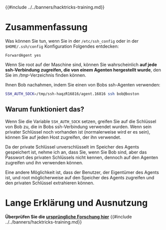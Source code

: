 {{#include ../../banners/hacktricks-training.md}}

# Zusammenfassung

Was können Sie tun, wenn Sie in der `/etc/ssh_config` oder in der `$HOME/.ssh/config` Konfiguration Folgendes entdecken:
```
ForwardAgent yes
```
Wenn Sie root auf der Maschine sind, können Sie wahrscheinlich **auf jede ssh-Verbindung zugreifen, die von einem Agenten hergestellt wurde**, den Sie im _/tmp_-Verzeichnis finden können.

Ihnen Bob nachahmen, indem Sie einen von Bobs ssh-Agenten verwenden:
```bash
SSH_AUTH_SOCK=/tmp/ssh-haqzR16816/agent.16816 ssh bob@boston
```
## Warum funktioniert das?

Wenn Sie die Variable `SSH_AUTH_SOCK` setzen, greifen Sie auf die Schlüssel von Bob zu, die in Bobs ssh-Verbindung verwendet wurden. Wenn sein privater Schlüssel noch vorhanden ist (normalerweise wird er es sein), können Sie auf jeden Host zugreifen, der ihn verwendet.

Da der private Schlüssel unverschlüsselt im Speicher des Agents gespeichert ist, nehme ich an, dass Sie, wenn Sie Bob sind, aber das Passwort des privaten Schlüssels nicht kennen, dennoch auf den Agenten zugreifen und ihn verwenden können.

Eine andere Möglichkeit ist, dass der Benutzer, der Eigentümer des Agents ist, und root möglicherweise auf den Speicher des Agents zugreifen und den privaten Schlüssel extrahieren können.

# Lange Erklärung und Ausnutzung

**Überprüfen Sie die [ursprüngliche Forschung hier](https://www.clockwork.com/insights/ssh-agent-hijacking/)**
{{#include ../../banners/hacktricks-training.md}}
